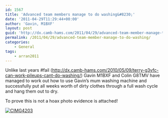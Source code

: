 ```yaml
---
id: 1567
title: 'Advanced team members manage to do washing&#8230;'
date: '2011-04-29T11:29:44+00:00'
author: 'Gavin, M1BXF'
layout: post
guid: 'http://dx.camb-hams.com/2011/04/29/advanced-team-member-manage-to-do-washing/'
permalink: /2011/04/29/advanced-team-member-manage-to-do-washing/
categories:
    - General
tags:
    - arran2011
---
```


Unlike last years #fail (<http://dx.camb-hams.com/2010/05/09/terry-g3vfc-can-work-pileups-cant-do-washing/>) Gavin M1BXF and Colin G8TMV have managed to work out how to use Gavin’s mum washing machine and successfully put all weeks worth of dirty clothes through a full wash cycle and hang them out to dry.

To prove this is not a hoax photo evidence is attached!

[![CIMG4203](http://dx.camb-hams.com/wp-content/uploads/2011/04/CIMG4203_thumb.jpg "CIMG4203")](http://dx.camb-hams.com/wp-content/uploads/2011/04/CIMG4203.jpg)
